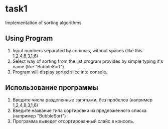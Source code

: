 # task1 
Implementation of sorting algorithms 
## Using Program 
1. Input numbers separated by commas, without spaces (like this 1,2,4,8,3,1,6) 
2. Select way of sorting from the list program provides by simple typing it's name (like "BubbleSort") 
3. Program will display sorted slice into console. 

## Использование программы 
1. Введите числа разделенные запятыми, без пробелов (например 1,2,4,8,3,1,6) 
2. Введите название типа сортировки из предложенного списка (например "BubbleSort") 
3. Программа выведет отсортированный слайс в консоль. 
